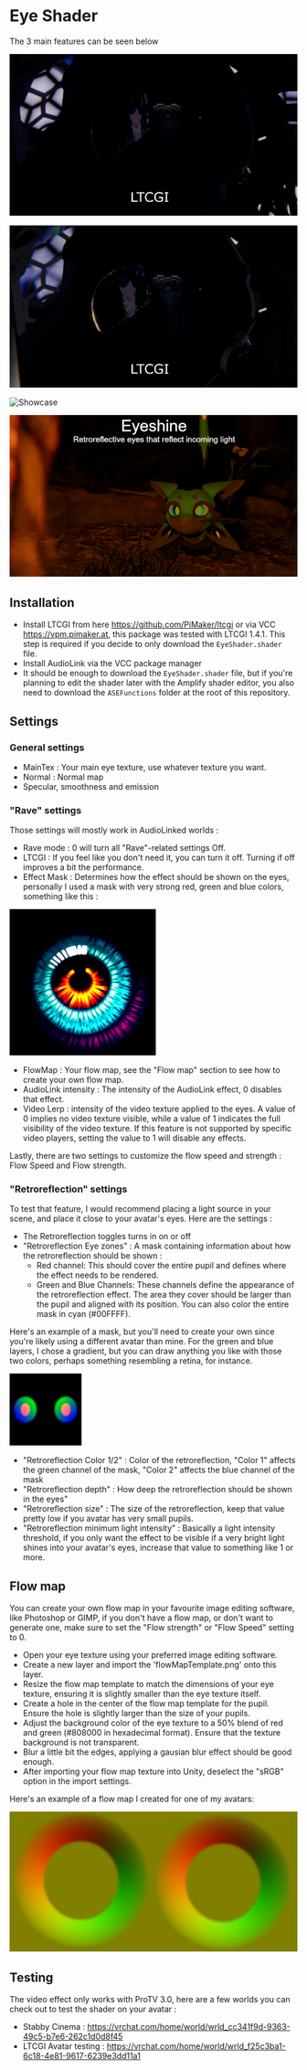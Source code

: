 # Eye Shader

The 3 main features can be seen below

![Showcase](https://github.com/MyroG/MyroP-shader-dump/blob/master/EyeShader/Doc/ltcgi.gif)

![Showcase](https://github.com/MyroG/MyroP-shader-dump/blob/master/EyeShader/Doc/al.gif)

![Showcase](https://github.com/MyroG/MyroP-shader-dump/blob/master/EyeShader/Doc/video.gif)

![Showcase](https://github.com/MyroG/MyroP-shader-dump/blob/master/EyeShader/Doc/retro.png)

## Installation

- Install LTCGI from here https://github.com/PiMaker/ltcgi or via VCC https://vpm.pimaker.at, this package was tested with LTCGI 1.4.1. This step is required if you decide to only download the `EyeShader.shader` file.
- Install AudioLink via the VCC package manager
- It should be enough to download the `EyeShader.shader` file, but if you're planning to edit the shader later with the Amplify shader editor, you also need to download the `ASEFunctions` folder at the root of this repository.

## Settings

### General settings
- MainTex : Your main eye texture, use whatever texture you want.
- Normal : Normal map
- Specular, smoothness and emission

### "Rave" settings
Those settings will mostly work in AudioLinked worlds :
- Rave mode : 0 will turn all "Rave"-related settings Off.
- LTCGI : If you feel like you don't need it, you can turn it off. Turning if off improves a bit the performance.
- Effect Mask : Determines how the effect should be shown on the eyes, personally I used a mask with very strong red, green and blue colors, something like this :

![Showcase](https://github.com/MyroG/MyroP-shader-dump/blob/master/EyeShader/Doc/maskExample.png)

- FlowMap : Your flow map, see the "Flow map" section to see how to create your own flow map.
- AudioLink intensity : The intensity of the AudioLink effect, 0 disables that effect.
- Video Lerp : intensity of the video texture applied to the eyes. A value of 0 implies no video texture visible, while a value of 1 indicates the full visibility of the video texture. If this feature is not supported by specific video players, setting the value to 1 will disable any effects.

Lastly, there are two settings to customize the flow speed and strength : Flow Speed and Flow strength.

### "Retroreflection" settings
To test that feature, I would recommend placing a light source in your scene, and place it close to your avatar's eyes.
Here are the settings :
- The Retroreflection toggles turns in on or off
- "Retroreflection Eye zones" : A mask containing information about how the retroreflection should be shown :
    - Red channel: This should cover the entire pupil and defines where the effect needs to be rendered.
    - Green and Blue Channels: These channels define the appearance of the retroreflection effect. The area they cover should be larger than the pupil and aligned with its position. You can also color the entire mask in cyan (#00FFFF).
    
Here's an example of a mask, but you'll need to create your own since you're likely using a different avatar than mine. For the green and blue layers, I chose a gradient, but you can draw anything you like with those two colors, perhaps something resembling a retina, for instance.

<img src="https://github.com/MyroG/MyroP-shader-dump/blob/master/EyeShader/Doc/MaskExample2.png" width=25% >

- "Retroreflection Color 1/2" : Color of the retroreflection, "Color 1" affects the green channel of the mask, "Color 2" affects the blue channel of the mask
- "Retroreflection depth" : How deep the retroreflection should be shown in the eyes"
- "Retroreflection size" : The size of the retroreflection, keep that value pretty low if you avatar has very small pupils.
- "Retroreflection minimum light intensity" : Basically a light intensity threshold, if you only want the effect to be visible if a very bright light shines into your avatar's eyes, increase that value to something like 1 or more.


## Flow map

You can create your own flow map in your favourite image editing software, like Photoshop or GIMP, if you don't have a flow map, or don't want to generate one, make sure to set the "Flow strength" or "Flow Speed" setting to 0.

- Open your eye texture using your preferred image editing software.
- Create a new layer and import the 'flowMapTemplate.png' onto this layer.
- Resize the flow map template to match the dimensions of your eye texture, ensuring it is slightly smaller than the eye texture itself.
- Create a hole in the center of the flow map template for the pupil. Ensure the hole is slightly larger than the size of your pupils.
- Adjust the background color of the eye texture to a 50% blend of red and green (#808000 in hexadecimal format). Ensure that the texture background is not transparent.
- Blur a little bit the edges, applying a gausian blur effect should be good enough.
- After importing your flow map texture into Unity, deselect the "sRGB" option in the import settings.

Here's an example of a flow map I created for one of my avatars:

![Showcase](https://github.com/MyroG/MyroP-shader-dump/blob/master/EyeShader/Doc/flowExample.png)

## Testing

The video effect only works with ProTV 3.0, here are a few worlds you can check out to test the shader on your avatar :
- Stabby Cinema : https://vrchat.com/home/world/wrld_cc341f9d-9363-49c5-b7e6-262c1d0d8f45
- LTCGI Avatar testing : https://vrchat.com/home/world/wrld_f25c3ba1-6c18-4e81-9617-6239e3dd11a1

